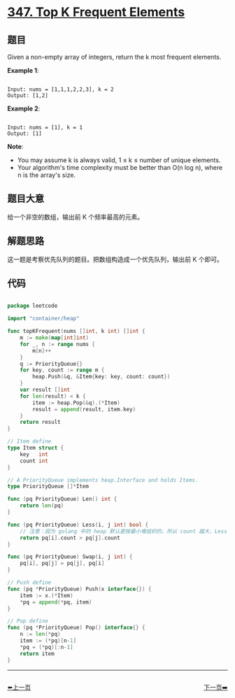 # [347. Top K Frequent Elements](https://leetcode.com/problems/top-k-frequent-elements/)

## 题目

Given a non-empty array of integers, return the k most frequent elements.

**Example 1**:

```

Input: nums = [1,1,1,2,2,3], k = 2
Output: [1,2]

```

**Example 2**:

```

Input: nums = [1], k = 1
Output: [1]

```

**Note**:  

- You may assume k is always valid, 1 ≤ k ≤ number of unique elements.
- Your algorithm's time complexity must be better than O(n log n), where n is the array's size.
 

## 题目大意

给一个非空的数组，输出前 K 个频率最高的元素。

## 解题思路

这一题是考察优先队列的题目。把数组构造成一个优先队列，输出前 K 个即可。




## 代码

```go

package leetcode

import "container/heap"

func topKFrequent(nums []int, k int) []int {
	m := make(map[int]int)
	for _, n := range nums {
		m[n]++
	}
	q := PriorityQueue{}
	for key, count := range m {
		heap.Push(&q, &Item{key: key, count: count})
	}
	var result []int
	for len(result) < k {
		item := heap.Pop(&q).(*Item)
		result = append(result, item.key)
	}
	return result
}

// Item define
type Item struct {
	key   int
	count int
}

// A PriorityQueue implements heap.Interface and holds Items.
type PriorityQueue []*Item

func (pq PriorityQueue) Len() int {
	return len(pq)
}

func (pq PriorityQueue) Less(i, j int) bool {
	// 注意：因为 golang 中的 heap 默认是按最小堆组织的，所以 count 越大，Less() 越小，越靠近堆顶。这里采用 >，变为最大堆
	return pq[i].count > pq[j].count
}

func (pq PriorityQueue) Swap(i, j int) {
	pq[i], pq[j] = pq[j], pq[i]
}

// Push define
func (pq *PriorityQueue) Push(x interface{}) {
	item := x.(*Item)
	*pq = append(*pq, item)
}

// Pop define
func (pq *PriorityQueue) Pop() interface{} {
	n := len(*pq)
	item := (*pq)[n-1]
	*pq = (*pq)[:n-1]
	return item
}

```


----------------------------------------------
<div style="display: flex;justify-content: space-between;align-items: center;">
<p><a href="https://books.halfrost.com/leetcode/ChapterFour/0300~0399/0345.Reverse-Vowels-of-a-String/">⬅️上一页</a></p>
<p><a href="https://books.halfrost.com/leetcode/ChapterFour/0300~0399/0349.Intersection-of-Two-Arrays/">下一页➡️</a></p>
</div>
